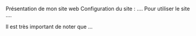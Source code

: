 Présentation de mon site web
Configuration du site : ....
Pour utiliser le site ....

Il est très important de noter que ...
